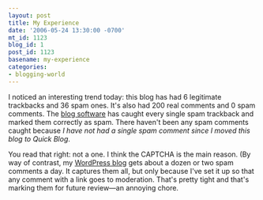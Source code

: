```yaml
---
layout: post
title: My Experience
date: '2006-05-24 13:30:00 -0700'
mt_id: 1123
blog_id: 1
post_id: 1123
basename: my-experience
categories:
- blogging-world
---
```

<p>I noticed an interesting trend today: this blog has had 6 legitimate trackbacks and 36 spam ones. It's also had 200 real comments and 0 spam comments. The <a href="http://www.godaddy.com/gdshop/blog/landing.asp">blog software</a> has caught every single spam trackback and marked them correctly as spam. There haven't been any spam comments caught because <em>I have not had a single spam comment since I moved this blog to Quick Blog</em>.</p>
<p>
You read that right: not a one. I think the CAPTCHA is the main reason. (By way of contrast, my <a href="http://www.foundontheweb.org/">WordPress blog</a> gets about a dozen or two spam comments a day. It captures them all, but only because I've set it up so that any comment with a link goes to moderation. That's pretty tight and that's marking them for future review&#x2014;an annoying chore.
</p>
